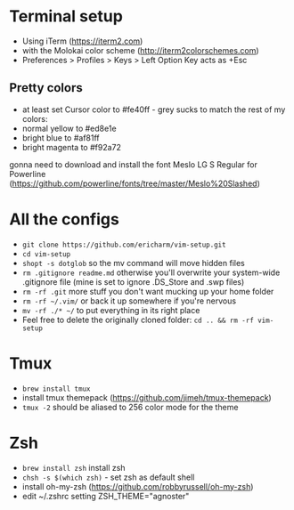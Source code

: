 # Terminal setup

- Using iTerm (https://iterm2.com)
- with the Molokai color scheme (http://iterm2colorschemes.com)
- Preferences > Profiles > Keys > Left Option Key acts as +Esc

## Pretty colors
- at least set Cursor color to #fe40ff - grey sucks
 to match the rest of my colors:
- normal yellow to #ed8e1e
- bright blue to #af81ff
- bright magenta to #f92a72

gonna need to download and install the font Meslo LG S Regular for Powerline
(https://github.com/powerline/fonts/tree/master/Meslo%20Slashed)

# All the configs

- `git clone https://github.com/ericharm/vim-setup.git`
- `cd vim-setup`
- `shopt -s dotglob` so the mv command will move hidden files
- `rm .gitignore readme.md` otherwise you'll overwrite your system-wide .gitignore file (mine is set to ignore .DS_Store and .swp files)
- `rm -rf .git` more stuff you don't want mucking up your home folder
- `rm -rf ~/.vim/` or back it up somewhere if you're nervous
- `mv -rf ./* ~/` to put everything in its right place
- Feel free to delete the originally cloned folder: `cd .. && rm -rf vim-setup`

# Tmux

- `brew install tmux`
- install tmux themepack (https://github.com/jimeh/tmux-themepack)
- `tmux -2` should be aliased to 256 color mode for the theme

# Zsh

- `brew install zsh` install zsh
- `chsh -s $(which zsh)` - set zsh as default shell
- install oh-my-zsh (https://github.com/robbyrussell/oh-my-zsh)
- edit ~/.zshrc setting ZSH_THEME="agnoster"



